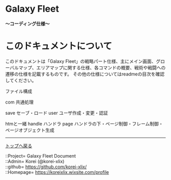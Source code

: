 # Galaxy Fleet
**～コーディング仕様～**  


# このドキュメントについて <a name="aHowto"></a>
このドキュメントは「Galaxy Fleet」の戦略パート仕様、主にメイン画面、グローバルマップ、エリアマップに関する仕様、各コマンドの概要、戦術や戦闘への遷移の仕様を記載するものです。
その他の仕様についてはreadmeの目次を確認してください。




ファイル構成

com	共通処理




save	セーブ・ロード
user	ユーザ作成・変更・認証



htmと一緒
handle	ハンドラ
page	ハンドラの下・ページ制御・フレーム制御・ページオブジェクト生成








***
[トップへ戻る](/readme.md)  
  
::Project= Galaxy Fleet Document  
::Admin= Korei (@korei-xlix)  
::github= https://github.com/korei-xlix/  
::Homepage= https://koreixlix.wixsite.com/profile  
